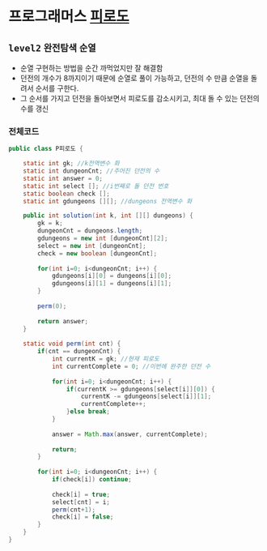 # 프로그래머스 [피로도](https://school.programmers.co.kr/learn/courses/30/lessons/87946?language=java)
`level2` `완전탐색` `순열`
---
- 순열 구현하는 방법을 순간 까먹었지만 잘 해결함
- 던전의 개수가 8까지이기 때문에 순열로 풀이 가능하고, 던전의 수 만큼 순열을 돌려서 순서를 구한다.
- 그 순서를 가지고 던전을 돌아보면서 피로도를 감소시키고, 최대 돌 수 있는 던전의 수를 갱신

### 전체코드
```java
public class P피로도 {

	static int gk; //k전역변수 화
	static int dungeonCnt; //주어진 던전의 수
	static int answer = 0; 
	static int select []; //i번째로 돌 던전 번호
	static boolean check [];
	static int gdungeons [][]; //dungeons 전역변수 화

	public int solution(int k, int [][] dungeons) {
		gk = k;
		dungeonCnt = dungeons.length;
		gdungeons = new int [dungeonCnt][2];
		select = new int [dungeonCnt];
		check = new boolean [dungeonCnt];
		
		for(int i=0; i<dungeonCnt; i++) {
			gdungeons[i][0] = dungeons[i][0];
			gdungeons[i][1] = dungeons[i][1];
		}
		
		perm(0);
		
		return answer;
	}
	
	static void perm(int cnt) {
		if(cnt == dungeonCnt) {
			int currentK = gk; //현재 피로도
			int currentComplete = 0; //이번에 완주한 던전 수
			
			for(int i=0; i<dungeonCnt; i++) {
				if(currentK >= gdungeons[select[i]][0]) {
					currentK -= gdungeons[select[i]][1];
					currentComplete++;
				}else break;
			}
			
			answer = Math.max(answer, currentComplete);
			
			return;
		}
		
		for(int i=0; i<dungeonCnt; i++) {
			if(check[i]) continue;
			
			check[i] = true;
			select[cnt] = i;
			perm(cnt+1);
			check[i] = false;
		}
	}
}

```
